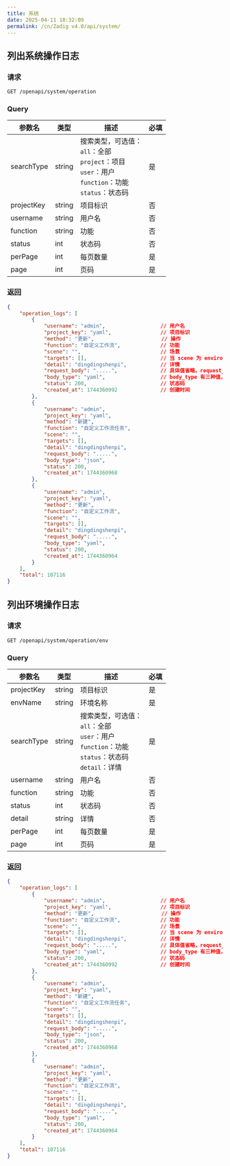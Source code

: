 ```yaml
---
title: 系统
date: 2025-04-11 18:32:09
permalink: /cn/Zadig v4.0/api/system/
---
```


## 列出系统操作日志

### 请求

```
GET /openapi/system/operation
```

### Query

| 参数名     | 类型   | 描述                                                                                                         | 必填 |
| ---------- | ------ | ------------------------------------------------------------------------------------------------------------ | ---- |
| searchType | string | 搜索类型，可选值：<br>`all`：全部<br>`project`：项目<br>`user`：用户<br>`function`：功能<br>`status`：状态码 | 是   | 是 |
| projectKey | string | 项目标识                                                                                                     | 否   |
| username   | string | 用户名                                                                                                       | 否   |
| function   | string | 功能                                                                                                         | 否   |
| status     | int    | 状态码                                                                                                       | 否   |
| perPage    | int    | 每页数量                                                                                                     | 是   |
| page       | int    | 页码                                                                                                         | 是   |

### 返回

```json
{
    "operation_logs": [
        {
            "username": "admin",                  // 用户名
            "project_key": "yaml",                // 项目标识
            "method": "更新",                      // 操作
            "function": "自定义工作流",             // 功能
            "scene": "",                          // 场景
            "targets": [],                        // 当 scene 为 environment 时，targets 为环境名称列表
            "detail": "dingdingshenpi",           // 详情
            "request_body": ".....",              // 具体值省略，request_body类型可能为 json 或 yaml
            "body_type": "yaml",                  // body_type 有三种值，""、"json"、"yaml"，老数据可能为空
            "status": 200,                        // 状态码
            "created_at": 1744360992              // 创建时间
        },
        {
            "username": "admin",
            "project_key": "yaml",
            "method": "新建",
            "function": "自定义工作流任务",
            "scene": "",
            "targets": [],
            "detail": "dingdingshenpi",
            "request_body": ".....",
            "body_type": "json",
            "status": 200,
            "created_at": 1744360968
        },
        {
            "username": "admin",
            "project_key": "yaml",
            "method": "更新",
            "function": "自定义工作流",
            "scene": "",
            "targets": [],
            "detail": "dingdingshenpi",
            "request_body": ".....",
            "body_type": "yaml",
            "status": 200,
            "created_at": 1744360964
        }
    ],
    "total": 107116
}
```

## 列出环境操作日志

###  请求

```
GET /openapi/system/operation/env
```

### Query

| 参数名     | 类型   | 描述                                                                                                        | 必填 |
| ---------- | ------ | ----------------------------------------------------------------------------------------------------------- | ---- |
| projectKey | string | 项目标识                                                                                                    | 是   |
| envName    | string | 环境名称                                                                                                    | 是   |
| searchType | string | 搜索类型，可选值：<br>`all`：全部<br>`user`：用户<br>`function`：功能<br>`status`：状态码<br>`detail`：详情 | 是   |
| username   | string | 用户名                                                                                                      | 否   |
| function   | string | 功能                                                                                                        | 否   |
| status     | int    | 状态码                                                                                                      | 否   |
| detail     | string | 详情                                                                                                        | 否   |
| perPage    | int    | 每页数量                                                                                                    | 是   |
| page       | int    | 页码                                                                                                        | 是   |

### 返回

```json
{
    "operation_logs": [
        {
            "username": "admin",                  // 用户名
            "project_key": "yaml",                // 项目标识
            "method": "更新",                      // 操作
            "function": "自定义工作流",             // 功能
            "scene": "",                          // 场景
            "targets": [],                        // 当 scene 为 environment 时，targets 为环境名称列表
            "detail": "dingdingshenpi",           // 详情
            "request_body": ".....",              // 具体值省略，request_body类型可能为 json 或 yaml
            "body_type": "yaml",                  // body_type 有三种值，""、"json"、"yaml"，老数据可能为空
            "status": 200,                        // 状态码
            "created_at": 1744360992              // 创建时间
        },
        {
            "username": "admin",
            "project_key": "yaml",
            "method": "新建",
            "function": "自定义工作流任务",
            "scene": "",
            "targets": [],
            "detail": "dingdingshenpi",
            "request_body": ".....",
            "body_type": "json",
            "status": 200,
            "created_at": 1744360968
        },
        {
            "username": "admin",
            "project_key": "yaml",
            "method": "更新",
            "function": "自定义工作流",
            "scene": "",
            "targets": [],
            "detail": "dingdingshenpi",
            "request_body": ".....",
            "body_type": "yaml",
            "status": 200,
            "created_at": 1744360964
        }
    ],
    "total": 107116
}
```
